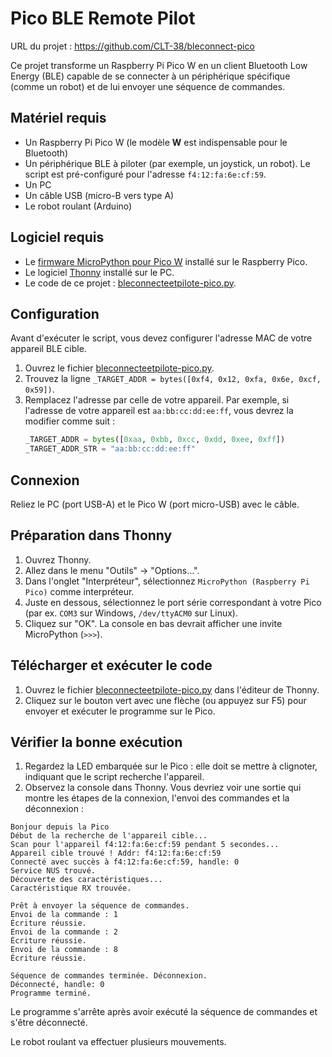 # Pico BLE Remote Pilot

URL du projet : https://github.com/CLT-38/bleconnect-pico

Ce projet transforme un Raspberry Pi Pico W en un client Bluetooth Low Energy (BLE) capable de se connecter à un périphérique spécifique (comme un robot) et de lui envoyer une séquence de commandes.

## Matériel requis
- Un Raspberry Pi Pico W (le modèle **W** est indispensable pour le Bluetooth)
- Un périphérique BLE à piloter (par exemple, un joystick, un robot). Le script est pré-configuré pour l'adresse `f4:12:fa:6e:cf:59`.
- Un PC
- Un câble USB (micro-B vers type A)
- Le robot roulant (Arduino)

## Logiciel requis
- Le [firmware MicroPython pour Pico W](https://micropython.org/download/RPI_PICO_W/) installé sur le Raspberry Pico.
- Le logiciel [Thonny](https://thonny.org/) installé sur le PC.
- Le code de ce projet : [bleconnecteetpilote-pico.py](bleconnecteetpilote-pico.py).

## Configuration
Avant d'exécuter le script, vous devez configurer l'adresse MAC de votre appareil BLE cible.

1.  Ouvrez le fichier [bleconnecteetpilote-pico.py](bleconnecteetpilote-pico.py).
2.  Trouvez la ligne `_TARGET_ADDR = bytes([0xf4, 0x12, 0xfa, 0x6e, 0xcf, 0x59])`.
3.  Remplacez l'adresse par celle de votre appareil. Par exemple, si l'adresse de votre appareil est `aa:bb:cc:dd:ee:ff`, vous devrez la modifier comme suit :
    ```python
    _TARGET_ADDR = bytes([0xaa, 0xbb, 0xcc, 0xdd, 0xee, 0xff])
    _TARGET_ADDR_STR = "aa:bb:cc:dd:ee:ff"
    ```

## Connexion
Reliez le PC (port USB-A) et le Pico W (port micro-USB) avec le câble.

## Préparation dans Thonny
1.  Ouvrez Thonny.
2.  Allez dans le menu "Outils" -> "Options...".
3.  Dans l'onglet "Interpréteur", sélectionnez `MicroPython (Raspberry Pi Pico)` comme interpréteur.
4.  Juste en dessous, sélectionnez le port série correspondant à votre Pico (par ex. `COM3` sur Windows, `/dev/ttyACM0` sur Linux).
5.  Cliquez sur "OK". La console en bas devrait afficher une invite MicroPython (`>>>`).

## Télécharger et exécuter le code
1.  Ouvrez le fichier [bleconnecteetpilote-pico.py](bleconnecteetpilote-pico.py) dans l'éditeur de Thonny.
2.  Cliquez sur le bouton vert avec une flèche (ou appuyez sur F5) pour envoyer et exécuter le programme sur le Pico.

## Vérifier la bonne exécution
1.  Regardez la LED embarquée sur le Pico : elle doit se mettre à clignoter, indiquant que le script recherche l'appareil.
2.  Observez la console dans Thonny. Vous devriez voir une sortie qui montre les étapes de la connexion, l'envoi des commandes et la déconnexion :

```
Bonjour depuis la Pico
Début de la recherche de l'appareil cible...
Scan pour l'appareil f4:12:fa:6e:cf:59 pendant 5 secondes...
Appareil cible trouvé ! Addr: f4:12:fa:6e:cf:59
Connecté avec succès à f4:12:fa:6e:cf:59, handle: 0
Service NUS trouvé.
Découverte des caractéristiques...
Caractéristique RX trouvée.

Prêt à envoyer la séquence de commandes.
Envoi de la commande : 1
Écriture réussie.
Envoi de la commande : 2
Écriture réussie.
Envoi de la commande : 8
Écriture réussie.

Séquence de commandes terminée. Déconnexion.
Déconnecté, handle: 0
Programme terminé.
```

Le programme s'arrête après avoir exécuté la séquence de commandes et s'être déconnecté.

Le robot roulant va effectuer plusieurs mouvements.

